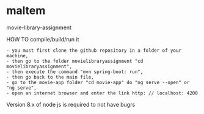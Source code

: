 # maltem
movie-library-assignment


HOW TO compile/build/run it

    - you must first clone the github repository in a folder of your machine,
    - then go to the folder movielibraryassignment "cd movielibraryassignment",
    - then execute the command "mvn spring-boot: run",
    - then go back to the main file,
    - go to the movie-app folder "cd movie-app" do "ng serve --open" or "ng serve",
    - open an internet browser and enter the link http: // localhost: 4200

    
Version 8.x of node js is required to not have bugrs

